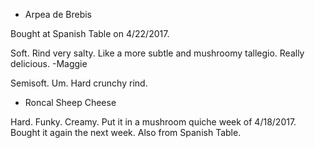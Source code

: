 * Arpea de Brebis

Bought at Spanish Table on 4/22/2017.

Soft. Rind very salty. Like a more subtle and mushroomy tallegio. Really delicious. -Maggie

Semisoft. Um. Hard crunchy rind.

* Roncal Sheep Cheese 

Hard. Funky. Creamy. Put it in a mushroom quiche week of 4/18/2017. Bought it again the next week. Also from Spanish Table.
